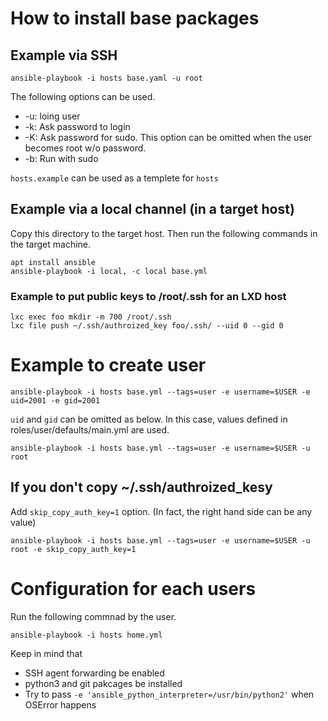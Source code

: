 # How to install base packages

## Example via SSH

    ansible-playbook -i hosts base.yaml -u root

The following options can be used.
- -u: loing user
- -k: Ask password to login
- -K: Ask password for sudo. This option can be omitted when the user becomes root w/o password.
- -b: Run with sudo

`hosts.example` can be used as a templete for `hosts`

## Example via a local channel (in a target host)

Copy this directory to the target host. Then run the following commands in the target machine.

    apt install ansible
    ansible-playbook -i local, -c local base.yml

### Example to put public keys to /root/.ssh for an LXD host

    lxc exec foo mkdir -m 700 /root/.ssh
    lxc file push ~/.ssh/authroized_key foo/.ssh/ --uid 0 --gid 0


# Example to create user

    ansible-playbook -i hosts base.yml --tags=user -e username=$USER -e uid=2001 -e gid=2001

`uid` and `gid` can be omitted as below. In this case, values defined in roles/user/defaults/main.yml are used.

    ansible-playbook -i hosts base.yml --tags=user -e username=$USER -u root

## If you don't copy ~/.ssh/authroized\_kesy
Add `skip_copy_auth_key=1` option. (In fact, the right hand side can be any value)

    ansible-playbook -i hosts base.yml --tags=user -e username=$USER -u root -e skip_copy_auth_key=1


# Configuration for each users

Run the following commnad by the user.

    ansible-playbook -i hosts home.yml

Keep in mind that
- SSH agent forwarding be enabled
- python3 and git pakcages be installed
- Try to pass `-e 'ansible_python_interpreter=/usr/bin/python2'` when OSError happens
